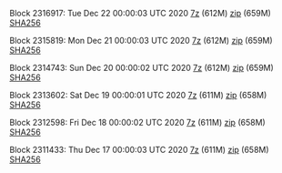 Block 2316917: Tue Dec 22 00:00:03 UTC 2020 [7z]() (612M) [zip]() (659M) [SHA256]()

Block 2315819: Mon Dec 21 00:00:03 UTC 2020 [7z]() (612M) [zip]() (659M) [SHA256]()

Block 2314743: Sun Dec 20 00:00:02 UTC 2020 [7z]() (612M) [zip]() (659M) [SHA256]()

Block 2313602: Sat Dec 19 00:00:01 UTC 2020 [7z]() (611M) [zip]() (658M) [SHA256]()

Block 2312598: Fri Dec 18 00:00:02 UTC 2020 [7z]() (611M) [zip]() (658M) [SHA256]()

Block 2311433: Thu Dec 17 00:00:03 UTC 2020 [7z]() (611M) [zip]() (658M) [SHA256]()
